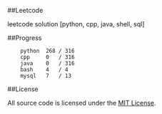 ##Leetcode

leetcode solution [python, cpp, java, shell, sql]

##Progress

```	
    python  268 / 316
    cpp     0   / 316
    java    0   / 316
    bash    4   / 4
    mysql   7   / 13
```

##License

All source code is licensed under the [MIT License](https://raw.githubusercontent.com/luosch/leetcode/master/LICENSE).
